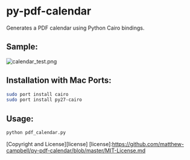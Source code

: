# py-pdf-calendar

Generates a PDF calendar using Python Cairo bindings.

## Sample:

![calendar_test.png](https://raw.github.com/matthew-campbell/py-pdf-calendar/master/Screen%20Shot%202013-03-20%20at%208.03.35%20PM.png)

## Installation with Mac Ports:

```Bash
sudo port install cairo
sudo port install py27-cairo
```

## Usage:

```Bash
python pdf_calendar.py
```

[Copyright and License][license]
[license]:https://github.com/matthew-campbell/py-pdf-calendar/blob/master/MIT-License.md
